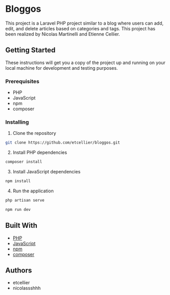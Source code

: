 # Bloggos

This project is a Laravel PHP project similar to a blog where users can add, edit, and delete articles based on categories and tags. This project has been realized by Nicolas Martinelli and Etienne Cellier.

## Getting Started

These instructions will get you a copy of the project up and running on your local machine for development and testing purposes.

### Prerequisites

- PHP
- JavaScript
- npm
- composer

### Installing

1. Clone the repository
```bash
git clone https://github.com/etcellier/bloggos.git
```

2. Install PHP dependencies
```bash
composer install
```

3. Install JavaScript dependencies
```bash
npm install
```

4. Run the application
```bash
php artisan serve
```
```bash
npm run dev
```

## Built With

- [PHP](https://www.php.net/)
- [JavaScript](https://www.javascript.com/)
- [npm](https://www.npmjs.com/)
- [composer](https://getcomposer.org/)

## Authors

- etcellier
- nicolassshhh

